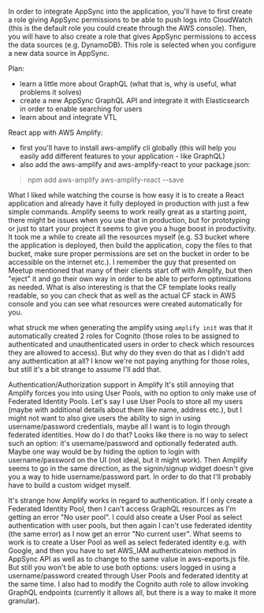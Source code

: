 In order to integrate AppSync into the application, you'll have to first create a role giving AppSync permissions to be able to push logs into CloudWatch (this is the default role you could create through the AWS console).
Then, you will have to also create a role that gives AppSync permissions to access the data sources (e.g. DynamoDB). This role is selected when you configure a new data source in AppSync.

Plan:
- learn a little more about GraphQL (what that is, why is useful, what problems it solves)
- create a new AppSync GraphQL API and integrate it with Elasticsearch in order to enable searching for users
- learn about and integrate VTL

React app with AWS Amplify:
- first you'll have to install aws-amplify cli globally (this will help you easily add different features to your application - like GraphQL)
- also add the aws-amplify and aws-amplify-react to your package.json:
> npm add aws-amplify aws-amplify-react --save


What I liked while watching the course is how easy it is to create a React application and already have it fully deployed in production with just a few simple commands. Amplify seems to work really great as a starting point, there might be issues when you use that in production, but for prototyping or just to start your project it seems to give you a huge boost in productivity. It took me a while to create all the resources myself (e.g. S3 bucket where the application is deployed, then build the application, copy the files to that bucket, make sure proper permissions are set on the bucket in order to be accessible on the internet etc.).
I remember the guy that presented on Meetup mentioned that many of their clients start off with Amplify, but then "eject" it and go their own way in order to be able to perform optimizations as needed.
What is also interesting is that the CF template looks really readable, so you can check that as well as the actual CF stack in AWS console and you can see what resources were created automatically for you.

what struck me when generating the amplify using `amplify init` was that it automatically created 2 roles for Cognito (those roles to be assigned to authenticated and unauthenticated users in order to check which resources they are allowed to access). But why do they even do that as I didn't add any authentication at all? I know we're not paying anything for those roles, but still it's a bit strange to assume I'll add that.

Authentication/Authorization support in Amplify
It's still annoying that Amplify forces you into using User Pools, with no option to only make use of Federated Identity Pools. Let's say I use User Pools to store all my users (maybe with additional details about them like name, address etc.), but I might not want to also give users the ability to sign in using username/password credentials, maybe all I want is to login through federated identities. How do I do that? Looks like there is no way to select such an option: it's username/password and optionally federated auth. Maybe one way would be by hiding the option to login with username/password on the UI (not ideal, but it might work).
Then Amplify seems to go in the same direction, as the signin/signup widget doesn't give you a way to hide username/password part. In order to do that I'll probably have to build a custom widget myself.

It's strange how Amplify works in regard to authentication. If I only create a Federated Identity Pool, then I can't access GraphQL resources as I'm getting an error "No user pool".
I could also create a User Pool as select authentication with user pools, but then again I can't use federated identity (the same error) as I now get an error "No current user".
What seems to work is to create a User Pool as well as select federated identity e.g. with Google, and then you have to set AWS_IAM authenticateion method in AppSync API as well as to change to the same value in aws-exports.js file. But still you won't be able to use both options: users logged in using a username/password created through User Pools and federated identity at the same time. I also had to modify the Cognito auth role to allow invoking GraphQL endpoints (currently it allows all, but there is a way to make it more granular).